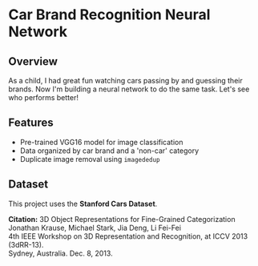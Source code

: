 # Car Brand Recognition Neural Network

## Overview
As a child, I had great fun watching cars passing by and guessing their brands. Now I'm building a neural network to do the same task. Let's see who performs better!
## Features
- Pre-trained VGG16 model for image classification
- Data organized by car brand and a 'non-car' category
- Duplicate image removal using `imagededup`
## Dataset

This project uses the **Stanford Cars Dataset**.

**Citation:**
3D Object Representations for Fine-Grained Categorization  
Jonathan Krause, Michael Stark, Jia Deng, Li Fei-Fei  
4th IEEE Workshop on 3D Representation and Recognition, at ICCV 2013 (3dRR-13).  
Sydney, Australia. Dec. 8, 2013.

